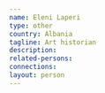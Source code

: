```yaml
---
name: Eleni Laperi
type: other
country: Albania
tagline: Art historian
description:
related-persons:
connections:
layout: person
---
```


